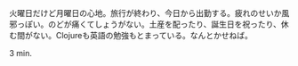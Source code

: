 火曜日だけど月曜日の心地。旅行が終わり、今日から出勤する。疲れのせいか風邪っぽい。のどが痛くてしょうがない。土産を配ったり、誕生日を祝ったり、休む間がない。Clojureも英語の勉強もとまっている。なんとかせねば。

3 min.
